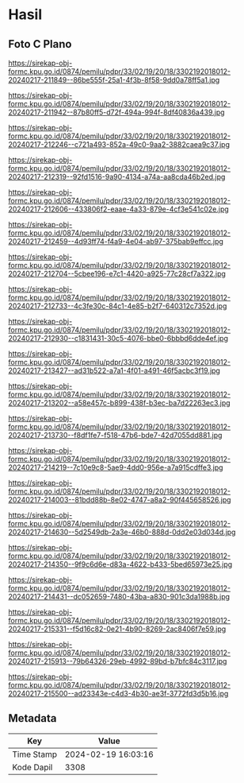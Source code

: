 # Hasil

## Foto C Plano

https://sirekap-obj-formc.kpu.go.id/0874/pemilu/pdpr/33/02/19/20/18/3302192018012-20240217-211849--86be555f-25a1-4f3b-8f58-9dd0a78ff5a1.jpg

https://sirekap-obj-formc.kpu.go.id/0874/pemilu/pdpr/33/02/19/20/18/3302192018012-20240217-211942--87b80ff5-d72f-494a-994f-8df40836a439.jpg

https://sirekap-obj-formc.kpu.go.id/0874/pemilu/pdpr/33/02/19/20/18/3302192018012-20240217-212246--c721a493-852a-49c0-9aa2-3882caea9c37.jpg

https://sirekap-obj-formc.kpu.go.id/0874/pemilu/pdpr/33/02/19/20/18/3302192018012-20240217-212319--92fd1516-9a90-4134-a74a-aa8cda46b2ed.jpg

https://sirekap-obj-formc.kpu.go.id/0874/pemilu/pdpr/33/02/19/20/18/3302192018012-20240217-212606--433806f2-eaae-4a33-879e-4cf3e541c02e.jpg

https://sirekap-obj-formc.kpu.go.id/0874/pemilu/pdpr/33/02/19/20/18/3302192018012-20240217-212459--4d93ff74-f4a9-4e04-ab97-375bab9effcc.jpg

https://sirekap-obj-formc.kpu.go.id/0874/pemilu/pdpr/33/02/19/20/18/3302192018012-20240217-212704--5cbee196-e7c1-4420-a925-77c28cf7a322.jpg

https://sirekap-obj-formc.kpu.go.id/0874/pemilu/pdpr/33/02/19/20/18/3302192018012-20240217-212733--4c3fe30c-84c1-4e85-b2f7-640312c7352d.jpg

https://sirekap-obj-formc.kpu.go.id/0874/pemilu/pdpr/33/02/19/20/18/3302192018012-20240217-212930--c1831431-30c5-4076-bbe0-6bbbd6dde4ef.jpg

https://sirekap-obj-formc.kpu.go.id/0874/pemilu/pdpr/33/02/19/20/18/3302192018012-20240217-213427--ad31b522-a7a1-4f01-a491-46f5acbc3f19.jpg

https://sirekap-obj-formc.kpu.go.id/0874/pemilu/pdpr/33/02/19/20/18/3302192018012-20240217-213202--a58e457c-b899-438f-b3ec-ba7d22263ec3.jpg

https://sirekap-obj-formc.kpu.go.id/0874/pemilu/pdpr/33/02/19/20/18/3302192018012-20240217-213730--f8df1fe7-f518-47b6-bde7-42d7055dd881.jpg

https://sirekap-obj-formc.kpu.go.id/0874/pemilu/pdpr/33/02/19/20/18/3302192018012-20240217-214219--7c10e9c8-5ae9-4dd0-956e-a7a915cdffe3.jpg

https://sirekap-obj-formc.kpu.go.id/0874/pemilu/pdpr/33/02/19/20/18/3302192018012-20240217-214003--81bdd88b-8e02-4747-a8a2-90f445658526.jpg

https://sirekap-obj-formc.kpu.go.id/0874/pemilu/pdpr/33/02/19/20/18/3302192018012-20240217-214630--5d2549db-2a3e-46b0-888d-0dd2e03d034d.jpg

https://sirekap-obj-formc.kpu.go.id/0874/pemilu/pdpr/33/02/19/20/18/3302192018012-20240217-214350--9f9c6d6e-d83a-4622-b433-5bed65973e25.jpg

https://sirekap-obj-formc.kpu.go.id/0874/pemilu/pdpr/33/02/19/20/18/3302192018012-20240217-214431--dc052659-7480-43ba-a830-901c3da1988b.jpg

https://sirekap-obj-formc.kpu.go.id/0874/pemilu/pdpr/33/02/19/20/18/3302192018012-20240217-215331--f5d16c82-0e21-4b90-8269-2ac8406f7e59.jpg

https://sirekap-obj-formc.kpu.go.id/0874/pemilu/pdpr/33/02/19/20/18/3302192018012-20240217-215913--79b64326-29eb-4992-89bd-b7bfc84c3117.jpg

https://sirekap-obj-formc.kpu.go.id/0874/pemilu/pdpr/33/02/19/20/18/3302192018012-20240217-215500--ad23343e-c4d3-4b30-ae3f-3772fd3d5b16.jpg


## Metadata

| Key        | Value               |
| ---------- | ------------------- |
| Time Stamp | 2024-02-19 16:03:16 |
| Kode Dapil | 3308                |



